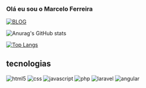 ### Olá eu sou o Marcelo Ferreira

[![BLOG](https://img.shields.io/badge/LinkedIn-0077B5?style=for-the-badge&logo=linkedin&logoColor=white
)](https://www.linkedin.com/in/marcelo-ferreira-a2a54ba2/)


![Anurag's GitHub stats](https://github-readme-stats.vercel.app/api?username=marceloferreiraprogramador&show_icons=true&theme=radical)

[![Top Langs](https://github-readme-stats.vercel.app/api/top-langs/?username=marceloferreiraprogramador&langs_count=8)](https://github.com/anuraghazra/github-readme-stats)


## tecnologias 

<div style="display=inline_block">
  <img align="center" alt="html5" src="https://img.shields.io/badge/HTML-239120?style=for-the-badge&logo=html5&logoColor=white" />
  <img align="center" alt="css" src="https://img.shields.io/badge/CSS-239120?&style=for-the-badge&logo=css3&logoColor=white" />
  <img align="center" alt="javascript" src="https://img.shields.io/badge/JavaScript-F7DF1E?style=for-the-badge&logo=javascript&logoColor=black" />
  <img align="center" alt="php" src="https://img.shields.io/badge/PHP-777BB4?style=for-the-badge&logo=php&logoColor=white" />
  <img align="center" alt="laravel" src="https://img.shields.io/badge/Laravel-FF2D20?style=for-the-badge&logo=laravel&logoColor=white" />
  <img align="center" alt="angular" src="https://img.shields.io/badge/Angular-DD0031?style=for-the-badge&logo=angular&logoColor=white" />
</div>
